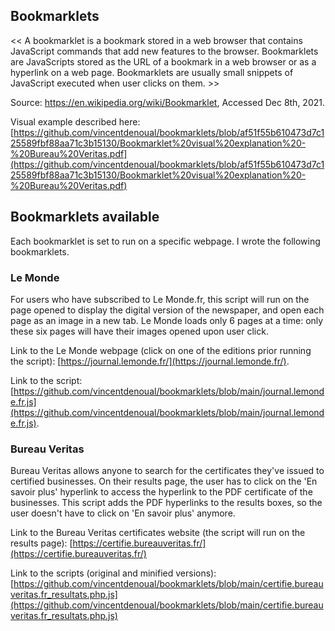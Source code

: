 ## Bookmarklets

<< A bookmarklet is a bookmark stored in a web browser that contains JavaScript commands that add new features to the browser. Bookmarklets are JavaScripts stored as the URL of a bookmark in a web browser or as a hyperlink on a web page. Bookmarklets are usually small snippets of JavaScript executed when user clicks on them. >>

Source: https://en.wikipedia.org/wiki/Bookmarklet, Accessed Dec 8th, 2021.

Visual example described here: [https://github.com/vincentdenoual/bookmarklets/blob/af51f55b610473d7c125589fbf88aa71c3b15130/Bookmarklet%20visual%20explanation%20-%20Bureau%20Veritas.pdf](https://github.com/vincentdenoual/bookmarklets/blob/af51f55b610473d7c125589fbf88aa71c3b15130/Bookmarklet%20visual%20explanation%20-%20Bureau%20Veritas.pdf)

## Bookmarklets available

Each bookmarklet is set to run on a specific webpage. I wrote the following bookmarklets.

### Le Monde

For users who have subscribed to Le Monde.fr, this script will run on the page opened to display the digital version  of the newspaper, and open each page as an image in a new tab. Le Monde loads only 6 pages at a time: only these six pages will have their images opened upon user click.

Link to the Le Monde webpage (click on one of the editions prior running the script): [https://journal.lemonde.fr/](https://journal.lemonde.fr/).

Link to the script: [https://github.com/vincentdenoual/bookmarklets/blob/main/journal.lemonde.fr.js](https://github.com/vincentdenoual/bookmarklets/blob/main/journal.lemonde.fr.js).

### Bureau Veritas

Bureau Veritas allows anyone to search for the certificates they've issued to certified businesses. On their results page, the user has to click on the 'En savoir plus' hyperlink to access the hyperlink to the PDF certificate of the businesses. This script adds the PDF hyperlinks to the results boxes, so the user doesn't have to click on 'En savoir plus' anymore.

Link to the Bureau Veritas certificates website (the script will run on the results page): [https://certifie.bureauveritas.fr/](https://certifie.bureauveritas.fr/)

Link to the scripts (original and minified versions): [https://github.com/vincentdenoual/bookmarklets/blob/main/certifie.bureauveritas.fr_resultats.php.js](https://github.com/vincentdenoual/bookmarklets/blob/main/certifie.bureauveritas.fr_resultats.php.js)
